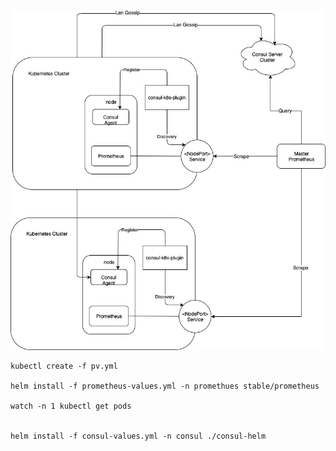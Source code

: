 
![](img/Consul_Across_K8S.jpg)

```
kubectl create -f pv.yml

helm install -f prometheus-values.yml -n promethues stable/prometheus

watch -n 1 kubectl get pods


helm install -f consul-values.yml -n consul ./consul-helm
```
